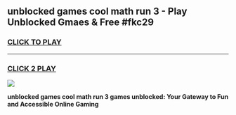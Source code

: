 
## unblocked games cool math run 3 - Play Unblocked Gmaes & Free #fkc29
<h3>
<a href="https://news.freeplayer.one?title=unblocked_games_cool_math_run_3&ref=03M">CLICK TO PLAY</a></h3>
<hr>

<h3>
<a href="https://news.freeplayer.one?title=unblocked_games_cool_math_run_3&ref=03M">CLICK 2 PLAY</a>
  
</h3>

<a href="https://news.freeplayer.one?title=unblocked_games_cool_math_run_3&ref=03M"><img src="https://clearcache.store/games.png"></a>


**unblocked games cool math run 3 games unblocked: Your Gateway to Fun and Accessible Online Gaming**
